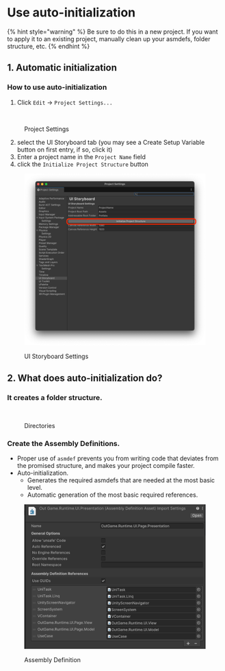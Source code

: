# Use auto-initialization

{% hint style="warning" %}
Be sure to do this in a new project. If you want to apply it to an existing project, manually clean up your asmdefs, folder structure, etc.
{% endhint %}

## 1. Automatic initialization

### How to use auto-initialization

1. Click `Edit` -> `Project Settings...`

<figure><img src="../../../../.gitbook/assets/ProjectSettingsMenu.png" alt="" width="373"><figcaption><p>Project Settings</p></figcaption></figure>

2. select the UI Storyboard tab (you may see a Create Setup Variable button on first entry, if so, click it)
3. Enter a project name in the `Project Name` field
4. click the `Initialize Project Structure` button

<figure><img src="../../../.gitbook/assets/SettingInitialize.png" alt=""><figcaption><p>UI Storyboard Settings</p></figcaption></figure>

## 2. What does auto-initialization do?

### It creates a folder structure.

<figure><img src="../../../../.gitbook/assets/StoryboardDirectoryStructure.png" alt=""><figcaption><p>Directories</p></figcaption></figure>

### Create the Assembly Definitions.

* Proper use of `asmdef` prevents you from writing code that deviates from the promised structure, and makes your project compile faster.
* Auto-initialization.
  * Generates the required asmdefs that are needed at the most basic level.
  * Automatic generation of the most basic required references.

<figure><img src="../../../.gitbook/assets/asmdef.png" alt=""><figcaption><p>Assembly Definition</p></figcaption></figure>

